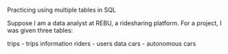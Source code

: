 Practicing using multiple tables in SQL

Suppose I am a data analyst at REBU, a ridesharing platform. For a project, I was given three tables:

trips - trips information
riders - users data
cars - autonomous cars
